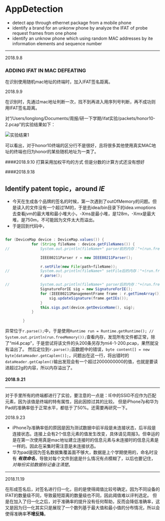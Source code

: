# AppDetection
- detect app through ethernet package from a mobile phone
- identify a brand for an unkonw phone by analyze the IFAT of probe request frames from one phone
- identify an unknow phone which using random MAC addresses by ite information elements and sequence number

---

2018.9.8
### ADDING IFAT IN MAC DEFEATING
在识别使用随机mac地址的终端时，加入IFAT签名距离。

2018.9.9

在识别时，先通过mac地址判断一次，找不到再进入用序列号判断，再不成功则用IFAT签名距离。

对“/Users/longlong/Documents/周报/研一下学期/ifat实验/packets/honor10-2.pcap”的实验结果如下：

![实验结果1](/Users/longlong/Desktop/实验数据截图/WX20180910-095624.png)

可以看出，对于honor10终端的区分行不是很好，且将很多其他使用真实MAC地址的终端也归为honor的某些随机地址为一类了。

####2018.9.10
打算采用加权平均的方式
但是分数的计算方式还没有想好

####2018.9.18

Identify patent topic，around *IE*
---

- 今天在生成各个品牌的签名的时候，第一次遇到了outOfMemory的问题。但是读入的文件没有一个超过1M的，于是去idea/bin目录下的idea.vmoptions去查看jvm的最大堆和最小堆大小，-Xms是最小堆，是128m，-Xmx是最大堆，是750m，不可能因为文件太大而溢出。
- 于是回到代码中，

```java

for (DeviceMap device : DeviceMap.values()) {
			for (String fileName : device.getFileNames()) {
//				System.out.println(fileName+" parser前的内存："+(run.freeMemory()));

				IEEE80211Parser r = new IEEE80211Parser();

				r.setFile(new File(path+fileName));
//				System.out.println(fileName+" setFile后的内存："+(run.freeMemory()));
				r.parse();

//				System.out.println(fileName+" parser后的内存："+(run.freeMemory()));
				SignatureForIE sig = new SignatureForIE();
				for (IEEE80211ManagementFrame frame : r.getTimeArray()) {
					sig.updateSignature(frame.getIEs());
				}
				this.sigs.put(device.getDeviceName(), sig);
			}

		}

```
异常位于```r.parse();```中，于是使用```Runtime run = Runtime.getRuntime();
//		System.out.println(run.freeMemory());```查看内存，发现所有文件都正常，除了“mi4.pcap”，于是尝试将该文件的头200条另存为mi4-1-200.pcap，果然就没有溢出了。
然后定位到```r.parse();```函数题中的错误，```byte content[] = new byte[dataHeader.getCaplen()];```，问题出在这一行，将出错时的```dataHeader.getCaplen()```输出发现会有一个超过2000000000的值，也就是要读进超过2g的内容，所以内存溢出了。
		

#### 2018.9.21

---

对于手里所有的终端都进行了实验，要注意的一点是：IE中的SSID不应作为匹配元素，因为该值是终端的特有属性，因此因掠过其的比较。
但是iPhone7p和华为Pad的准确率低于正常水平，都低于了50%。还需要再研究一下。

2018.9.23

- iPhone7p准确率低的原因是因为测试数据中前半段是未连接状态，后半段是连接状态。连接上会有2个信息元素的值发生改变，具体请见周报3。但幸运的是在第一次使用真是mac地址建立连接时的信息元素与未连接时的信息元素是一样的。因此在采集时需注意是未连接状态。
- 华为pad是因为签名数据集覆盖面不够大，数据是上个学期使用的，命名时没有 **_有效命名_**，导致对每个文件到底是什么情况有点模糊了，以后也要记住， *_对每份实验数据标记备注清楚_*。

---
2018.11.19

在形成签名后，对签名进行归一化，目的是使得阈值比较号确定。因为不同设备的IFAT的数量级不同，导致最短距离的数量级也不同，因此阈值难以评判选定。
但是在加入了归一化之后，对于准确率的提升没有任何帮助，反而会降低准确率，这又是因为归一化其实只是展现了一个数列基于最大值和最小值的分布情况，所以会使得准确率**不增反降**。


